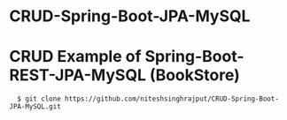 ﻿# CRUD-Spring-Boot-JPA-MySQL

# CRUD Example of Spring-Boot-REST-JPA-MySQL (BookStore)


```
  $ git clone https://github.com/niteshsinghrajput/CRUD-Spring-Boot-JPA-MySQL.git
```


